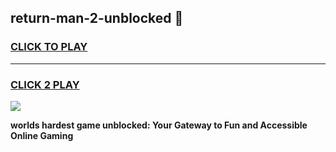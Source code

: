 
## return-man-2-unblocked 👋
<h3>
<a href="https://premium.freeplayer.one?title=return-man-2-unblocked&ref=14F">CLICK TO PLAY</a></h3>
<hr>

<h3>
<a href="https://premium.freeplayer.one?title=return-man-2-unblocked&ref=14F">CLICK 2 PLAY</a>
  
</h3>

<a href="https://premium.freeplayer.one?title=return-man-2-unblocked&ref=12F/"><img src="https://clearcache.store/games.png"></a>


**worlds hardest game unblocked: Your Gateway to Fun and Accessible Online Gaming**
